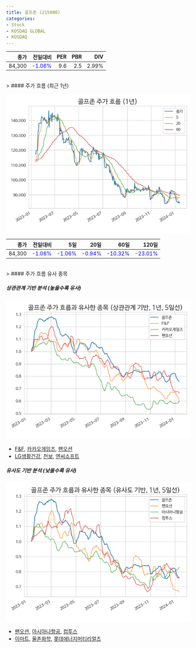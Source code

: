```yaml
---
title: 골프존 (215000)
categories:
- Stock
- KOSDAQ GLOBAL
- KOSDAQ
---
```


|종가|전일대비|PER|PBR|DIV|
|---:|-------:|--:|--:|--:|
|84,300|<span style="color: blue">-1.06%</span>|9.6|2.5|2.99%|

<!-- more -->
<br>
> #### 주가 흐름 (최근 1년)

![215000](/assets/images/stock/215000.png)

|종가|전일대비|5일|20일|60일|120일|
|---:|-------:|--:|---:|---:|----:|
|84,300|<span style="color: blue">-1.06%</span>|<span style="color: blue">-1.06%</span>|<span style="color: blue">-0.94%</span>|<span style="color: blue">-10.32%</span>|<span style="color: blue">-23.01%</span>|

<br>
> #### 주가 흐름 유사 종목

##### 상관관계 기반 분석 (높을수록 유사)
![215000](/assets/images/stock/215000_corr.png)
- [F&F](/383220/), [카카오게임즈](/293490/), [팬오션](/028670/)
- [LG생활건강](/051900/), [천보](/278280/), [엔씨소프트](/036570/)

##### 유사도 기반 분석 (낮을수록 유사)	
![215000](/assets/images/stock/215000_sim.png)
- [팬오션](/028670/), [아시아나항공](/020560/), [컴투스](/078340/)
- [이마트](/139480/), [율촌화학](/008730/), [롯데에너지머티리얼즈](/020150/)